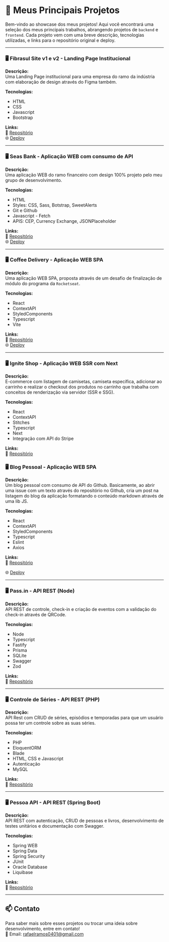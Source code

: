 # 🚀 Meus Principais Projetos

Bem-vindo ao showcase dos meus projetos! Aqui você encontrará uma seleção dos meus principais trabalhos, abrangendo projetos de `backend` e `frontend`. Cada projeto vem com uma breve descrição, tecnologias utilizadas, e links para o repositório original e deploy.

---

### 🖥️ Fibrasul Site v1 e v2 - Landing Page Institucional

**Descrição:**  
Uma Landing Page institucional para uma empresa do ramo da indústria com elaboração de design através do Figma também.

**Tecnologias:**  
- HTML
- CSS
- Javascript
- Bootstrap

**Links:**  
🔗 [Repositório](https://github.com/RafaelR4mos/fibrasul-sitev2)  
🌐 [Deploy](https://fibrasulrs.com.br/)

---

### 🖥️ Seas Bank - Aplicação WEB com consumo de API

**Descrição:**  
Uma aplicação WEB do ramo financeiro com design 100% projeto pelo meu grupo de desenvolvimento.

**Tecnologias:**  
- HTML
- Styles: CSS, Sass, Botstrap, SweetAlerts
- Git e Github
- Javascript - Fetch
- APIS: CEP, Currency Exchange, JSONPlaceholder

**Links:**  
🔗 [Repositório](https://github.com/RafaelR4mos/Seas-Bank-api)  
🌐 [Deploy](https://seas-bank-api.vercel.app/)

---

### 🖥️ Coffee Delivery - Aplicação WEB SPA

**Descrição:**  
Uma aplicação WEB SPA, proposta através de um desafio de finalização de módulo do programa da `Rocketseat`.

**Tecnologias:**  
- React
- ContextAPI
- StyledComponents
- Typescript
- Vite

**Links:**  
🔗 [Repositório](https://github.com/RafaelR4mos/ignite-coffee-delivery)  
🌐 [Deploy](https://ignite-coffee-delivery-nine.vercel.app/)

---

### 🖥️ Ignite Shop - Aplicação WEB SSR com Next

**Descrição:**  
E-commerce com listagem de camisetas, camiseta específica, adicionar ao carrinho e realizar o checkout dos produtos no carrinho que trabalha com conceitos de renderização via servidor (SSR e SSG).

**Tecnologias:**  
- React
- ContextAPI
- Stitches
- Typescript
- Next
- Integração com API do Stripe

**Links:**  
🔗 [Repositório](https://github.com/RafaelR4mos/ignite-shop)  

### 🖥️ Blog Pessoal - Aplicação WEB SPA
**Descrição:**  
Um blog pessoal com consumo de API do Github. Basicamente, ao abrir uma issue com um texto através do repositório no Github, cria um post na listagem do blog da aplicação formatando o conteúdo markdown através de uma lib JS.

**Tecnologias:**  
- React
- ContextAPI
- StyledComponents
- Typescript
- Eslint
- Axios

**Links:**  
🔗 [Repositório](https://github.com/RafaelR4mos/ignite-github-blog)

🌐 [Deploy](https://ignite-github-blog-iota.vercel.app/)

---

### 🖥️ Pass.in - API REST (Node)
**Descrição:**  
API REST de controle, check-in e criação de eventos com a validação do check-in através de QRCode.

**Tecnologias:**  
- Node
- Typescript
- Fastify
- Prisma
- SQLite
- Swagger
- Zod

**Links:**  
🔗 [Repositório](https://github.com/RafaelR4mos/nlw-unite-pass-in)

---

### 🖥️ Controle de Séries - API REST (PHP)
**Descrição:**  
API Rest com CRUD de séries, episódios e temporadas para que um usuário possa ter um controle sobre as suas séries.

**Tecnologias:**  
- PHP
- EloquentORM
- Blade
- HTML, CSS e Javascript
- Autenticação
- MySQL

**Links:**  
🔗 [Repositório](https://github.com/RafaelR4mos/php-laravel-controle-series)

---

### 🖥️ Pessoa API - API REST (Spring Boot)
**Descrição:**  
API REST com autenticação, CRUD de pessoas e livros, desenvolvimento de testes unitários e documentação com Swagger.

**Tecnologias:**  
- Spring WEB
- Spring Data
- Spring Security
- JUnit
- Oracle Database
- Liquibase
  
**Links:**  
🔗 [Repositório](https://github.com/RafaelR4mos/pessoa-api-udemy)

---

## 📫 Contato

Para saber mais sobre esses projetos ou trocar uma ideia sobre desenvolvimento, entre em contato!  
📧 Email: rafaelramos0401@gmail.com
